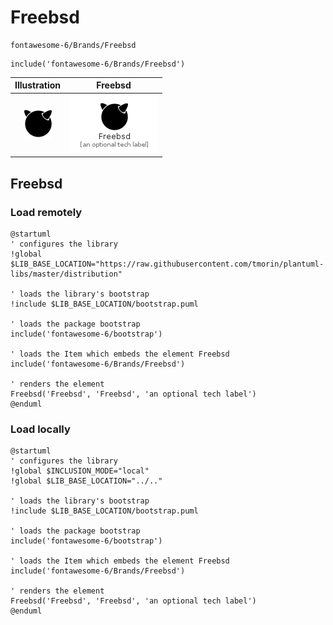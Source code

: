 # Freebsd


```text
fontawesome-6/Brands/Freebsd
```

```text
include('fontawesome-6/Brands/Freebsd')
```



| Illustration | Freebsd |
| :---: | :---: |
| ![illustration for Illustration](../../fontawesome-6/Brands/Freebsd.png) | ![illustration for Freebsd](../../fontawesome-6/Brands/Freebsd.Local.png) |




## Freebsd

### Load remotely
```plantuml
@startuml
' configures the library
!global $LIB_BASE_LOCATION="https://raw.githubusercontent.com/tmorin/plantuml-libs/master/distribution"

' loads the library's bootstrap
!include $LIB_BASE_LOCATION/bootstrap.puml

' loads the package bootstrap
include('fontawesome-6/bootstrap')

' loads the Item which embeds the element Freebsd
include('fontawesome-6/Brands/Freebsd')

' renders the element
Freebsd('Freebsd', 'Freebsd', 'an optional tech label')
@enduml
```

### Load locally
```plantuml
@startuml
' configures the library
!global $INCLUSION_MODE="local"
!global $LIB_BASE_LOCATION="../.."

' loads the library's bootstrap
!include $LIB_BASE_LOCATION/bootstrap.puml

' loads the package bootstrap
include('fontawesome-6/bootstrap')

' loads the Item which embeds the element Freebsd
include('fontawesome-6/Brands/Freebsd')

' renders the element
Freebsd('Freebsd', 'Freebsd', 'an optional tech label')
@enduml
```

